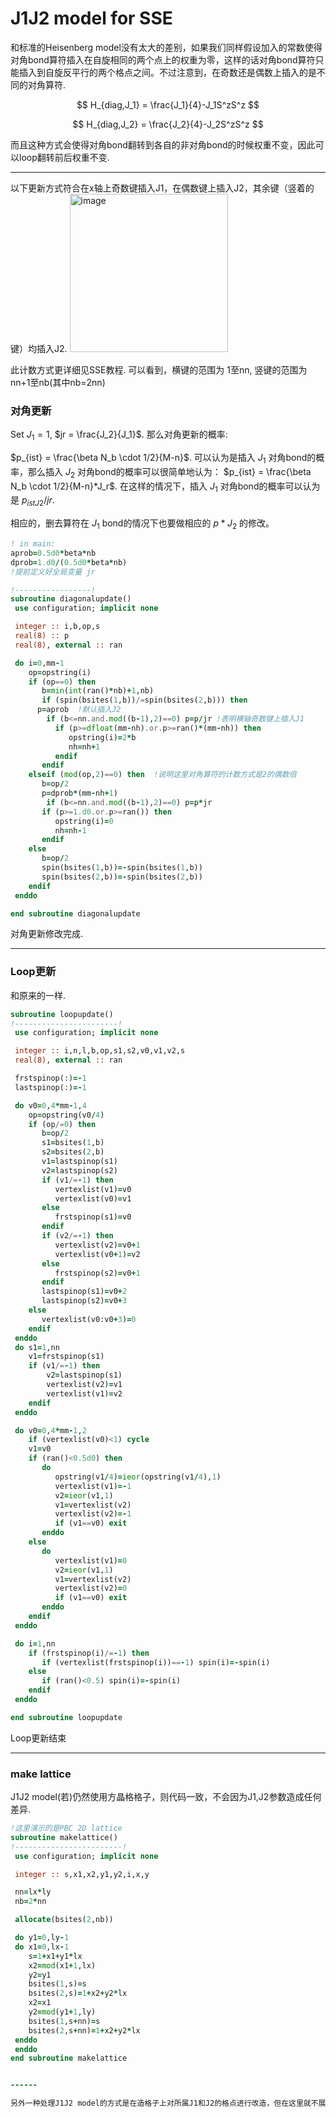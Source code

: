 # J1J2 model for SSE
和标准的Heisenberg model没有太大的差别，如果我们同样假设加入的常数使得对角bond算符插入在自旋相同的两个点上的权重为零，这样的话对角bond算符只能插入到自旋反平行的两个格点之间。不过注意到，在奇数还是偶数上插入的是不同的对角算符.  

$$
H_{diag,J_1} = \frac{J_1}{4}-J_1S^zS^z
$$

$$
H_{diag,J_2} = \frac{J_2}{4}-J_2S^zS^z
$$

而且这种方式会使得对角bond翻转到各自的非对角bond的时候权重不变，因此可以loop翻转前后权重不变.  

------

以下更新方式符合在x轴上奇数键插入J1，在偶数键上插入J2，其余键（竖着的键）均插入J2.
<img width="253" alt="image" src="https://github.com/9473/SSE/assets/59651278/c37c0fb1-0bf3-4a83-86d5-40c62f0a2e8c">

此计数方式更详细见SSE教程. 可以看到，横键的范围为 1至nn, 竖键的范围为 nn+1至nb(其中nb=2nn)

### 对角更新

Set $J_1 = 1$,  $jr = \frac{J_2}{J_1}$. 那么对角更新的概率:

$p_{ist} = \frac{\beta N_b \cdot 1/2}{M-n}$.  可以认为是插入 $J_1$ 对角bond的概率，那么插入 $J_2$ 对角bond的概率可以很简单地认为： $p_{ist} = \frac{\beta N_b \cdot 1/2}{M-n}*J_r$.  在这样的情况下，插入 $J_1$ 对角bond的概率可以认为是 $p_{ist J2}/jr$.

 相应的，删去算符在 $J_1$ bond的情况下也要做相应的 $p*J_2$ 的修改。

```fortran
! in main:
aprob=0.5d0*beta*nb
dprob=1.d0/(0.5d0*beta*nb)
!提前定义好全局变量 jr

!-----------------!
subroutine diagonalupdate()
 use configuration; implicit none

 integer :: i,b,op,s
 real(8) :: p
 real(8), external :: ran

 do i=0,mm-1
    op=opstring(i)
    if (op==0) then       
       b=min(int(ran()*nb)+1,nb)
       if (spin(bsites(1,b))/=spin(bsites(2,b))) then
	  p=aprob  !默认插入J2
	    if (b<=nn.and.mod((b-1),2)==0) p=p/jr !表明横轴奇数键上插入J1
          if (p>=dfloat(mm-nh).or.p>=ran()*(mm-nh)) then
             opstring(i)=2*b
             nh=nh+1 
          endif
       endif
    elseif (mod(op,2)==0) then  !说明这里对角算符的计数方式是2的偶数倍
       b=op/2        
       p=dprob*(mm-nh+1)
		if (b<=nn.and.mod((b-1),2)==0) p=p*jr
       if (p>=1.d0.or.p>=ran()) then
          opstring(i)=0
          nh=nh-1
       endif
    else
       b=op/2
       spin(bsites(1,b))=-spin(bsites(1,b))
       spin(bsites(2,b))=-spin(bsites(2,b))
    endif
 enddo

end subroutine diagonalupdate
```

对角更新修改完成.

------
### Loop更新

和原来的一样.  
```fortran
subroutine loopupdate()
!-----------------------!
 use configuration; implicit none

 integer :: i,n,l,b,op,s1,s2,v0,v1,v2,s
 real(8), external :: ran

 frstspinop(:)=-1
 lastspinop(:)=-1

 do v0=0,4*mm-1,4
    op=opstring(v0/4)
    if (op/=0) then
       b=op/2
       s1=bsites(1,b)
       s2=bsites(2,b)
       v1=lastspinop(s1)
       v2=lastspinop(s2)
       if (v1/=-1) then
          vertexlist(v1)=v0
          vertexlist(v0)=v1
       else
          frstspinop(s1)=v0
       endif
       if (v2/=-1) then
          vertexlist(v2)=v0+1
          vertexlist(v0+1)=v2
       else
          frstspinop(s2)=v0+1
       endif
       lastspinop(s1)=v0+2
       lastspinop(s2)=v0+3
    else
       vertexlist(v0:v0+3)=0
    endif
 enddo
 do s1=1,nn
    v1=frstspinop(s1)
    if (v1/=-1) then
        v2=lastspinop(s1)
        vertexlist(v2)=v1
        vertexlist(v1)=v2
    endif
 enddo

 do v0=0,4*mm-1,2       
    if (vertexlist(v0)<1) cycle
    v1=v0
    if (ran()<0.5d0) then
       do 
          opstring(v1/4)=ieor(opstring(v1/4),1)
          vertexlist(v1)=-1
          v2=ieor(v1,1)
          v1=vertexlist(v2)
          vertexlist(v2)=-1
          if (v1==v0) exit
       enddo
    else
       do 
          vertexlist(v1)=0
          v2=ieor(v1,1)
          v1=vertexlist(v2)
          vertexlist(v2)=0
          if (v1==v0) exit
       enddo
    endif
 enddo

 do i=1,nn
    if (frstspinop(i)/=-1) then
       if (vertexlist(frstspinop(i))==-1) spin(i)=-spin(i)
    else
       if (ran()<0.5) spin(i)=-spin(i)
    endif
 enddo

end subroutine loopupdate
```

Loop更新结束

------
### make lattice
J1J2 model(若)仍然使用方晶格格子，则代码一致，不会因为J1,J2参数造成任何差异.  

```fortran
!这里演示的是PBC 2D lattice
subroutine makelattice()
!------------------------!
 use configuration; implicit none

 integer :: s,x1,x2,y1,y2,i,x,y

 nn=lx*ly
 nb=2*nn 

 allocate(bsites(2,nb))

 do y1=0,ly-1
 do x1=0,lx-1
    s=1+x1+y1*lx
    x2=mod(x1+1,lx)
    y2=y1
    bsites(1,s)=s
    bsites(2,s)=1+x2+y2*lx
    x2=x1
    y2=mod(y1+1,ly)
    bsites(1,s+nn)=s
    bsites(2,s+nn)=1+x2+y2*lx       
 enddo
 enddo
end subroutine makelattice


------

另外一种处理J1J2 model的方式是在造格子上对所属J1和J2的格点进行改造，但在这里就不展示了。
